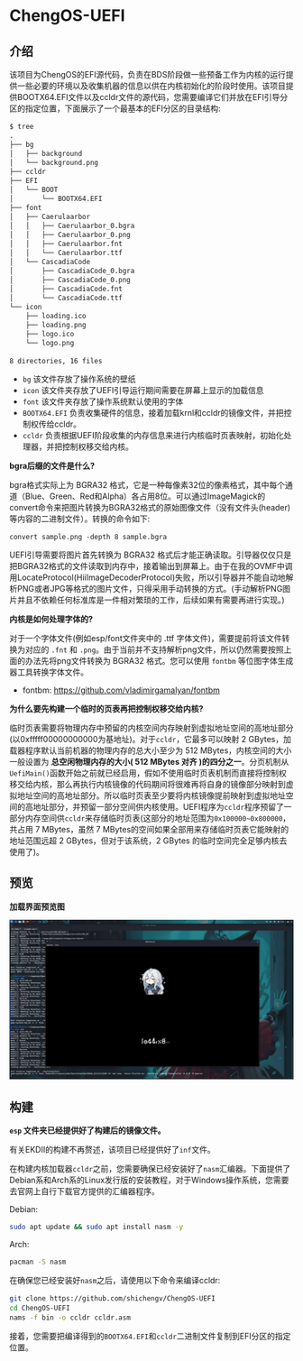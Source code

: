 # ChengOS-UEFI 

## 介绍

该项目为ChengOS的EFI源代码，负责在BDS阶段做一些预备工作为内核的运行提供一些必要的环境以及收集机器的信息以供在内核初始化的阶段时使用。该项目提供BOOTX64.EFI文件以及ccldr文件的源代码，您需要编译它们并放在EFI引导分区的指定位置，下面展示了一个最基本的EFI分区的目录结构:
```
$ tree         
.
├── bg
│   ├── background
│   └── background.png
├── ccldr
├── EFI
│   └── BOOT
│       └── BOOTX64.EFI
├── font
│   ├── Caerulaarbor
│   │   ├── Caerulaarbor_0.bgra
│   │   ├── Caerulaarbor_0.png
│   │   ├── Caerulaarbor.fnt
│   │   └── Caerulaarbor.ttf
│   └── CascadiaCode
│       ├── CascadiaCode_0.bgra
│       ├── CascadiaCode_0.png
│       ├── CascadiaCode.fnt
│       └── CascadiaCode.ttf
└── icon
    ├── loading.ico
    ├── loading.png
    ├── logo.ico
    └── logo.png

8 directories, 16 files
```
- `bg` 该文件存放了操作系统的壁纸
- `icon` 该文件夹存放了UEFI引导运行期间需要在屏幕上显示的加载信息
- `font` 该文件夹存放了操作系统默认使用的字体
- `BOOTX64.EFI` 负责收集硬件的信息，接着加载krnl和ccldr的镜像文件，并把控制权传给ccldr。
- `ccldr` 负责根据UEFI阶段收集的内存信息来进行内核临时页表映射，初始化处理器，并把控制权移交给内核。

**bgra后缀的文件是什么?**

bgra格式实际上为 BGRA32 格式，它是一种每像素32位的像素格式，其中每个通道（Blue、Green、Red和Alpha）各占用8位。可以通过ImageMagick的convert命令来把图片转换为BGRA32格式的原始图像文件（没有文件头(header)等内容的二进制文件）。转换的命令如下:
```
convert sample.png -depth 8 sample.bgra
```
UEFI引导需要将图片首先转换为 BGRA32 格式后才能正确读取。引导器仅仅只是把BGRA32格式的文件读取到内存中，接着输出到屏幕上。由于在我的OVMF中调用LocateProtocol(HiiImageDecoderProtocol)失败，所以引导器并不能自动地解析PNG或者JPG等格式的图片文件，只得采用手动转换的方式。(手动解析PNG图片并且不依赖任何标准库是一件相对繁琐的工作，后续如果有需要再进行实现。)


**内核是如何处理字体的?**

对于一个字体文件(例如esp/font文件夹中的 .ttf 字体文件)，需要提前将该文件转换为对应的 `.fnt` 和 `.png`。由于当前并不支持解析png文件，所以仍然需要按照上面的办法先将png文件转换为 BGRA32 格式。您可以使用 `fontbm` 等位图字体生成器工具转换字体文件。

- fontbm: https://github.com/vladimirgamalyan/fontbm


**为什么要先构建一个临时的页表再把控制权移交给内核?**

临时页表需要将物理内存中预留的内核空间内存映射到虚拟地址空间的高地址部分(以0xfffff00000000000为基地址)。对于`ccldr`，它最多可以映射 2 GBytes，加载器程序默认当前机器的物理内存的总大小至少为 512 MBytes，内核空间的大小一般设置为 **总空闲物理内存的大小( 512 MBytes 对齐 )的四分之一**。分页机制从`UefiMain()`函数开始之前就已经启用，假如不使用临时页表机制而直接将控制权移交给内核，那么再执行内核镜像的代码期间将很难再将自身的镜像部分映射到虚拟地址空间的高地址部分。所以临时页表至少要将内核镜像提前映射到虚拟地址空间的高地址部分，并预留一部分空间供内核使用。UEFI程序为`ccldr`程序预留了一部分内存空间供`ccldr`来存储临时页表(这部分的地址范围为`0x100000~0x800000`，共占用 7 MBytes，虽然 7 MBytes的空间如果全部用来存储临时页表它能映射的地址范围远超 2 GBytes，但对于该系统，2 GBytes 的临时空间完全足够内核去使用了)。

## 预览

**加载界面预览图**

![Alt text](<./img/sample.png>)

## 构建

**`esp` 文件夹已经提供好了构建后的镜像文件。**

有关EKDⅡ的构建不再赘述，该项目已经提供好了`inf`文件。

在构建内核加载器`ccldr`之前，您需要确保已经安装好了`nasm`汇编器。下面提供了Debian系和Arch系的Linux发行版的安装教程，对于Windows操作系统，您需要去官网上自行下载官方提供的汇编器程序。

Debian:
```bash
sudo apt update && sudo apt install nasm -y
```

Arch:
```bash
pacman -S nasm
```

在确保您已经安装好`nasm`之后，请使用以下命令来编译ccldr:
```bash
git clone https://github.com/shichengv/ChengOS-UEFI
cd ChengOS-UEFI
nams -f bin -o ccldr ccldr.asm
```

接着，您需要把编译得到的`BOOTX64.EFI`和`ccldr`二进制文件复制到EFI分区的指定位置。
